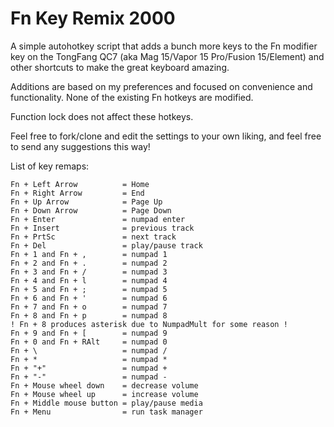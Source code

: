 # Fn Key Remix 2000

A simple autohotkey script that adds a bunch more keys to the Fn modifier key on the TongFang QC7 (aka Mag 15/Vapor 15 Pro/Fusion 15/Element) and other shortcuts to make the great keyboard amazing.

Additions are based on my preferences and focused on convenience and functionality. None of the existing Fn hotkeys are modified.

Function lock does not affect these hotkeys.

Feel free to fork/clone and edit the settings to your own liking, and feel free to send any suggestions this way!

List of key remaps:

```
Fn + Left Arrow          = Home
Fn + Right Arrow         = End
Fn + Up Arrow            = Page Up
Fn + Down Arrow          = Page Down
Fn + Enter               = numpad enter
Fn + Insert              = previous track
Fn + PrtSc               = next track
Fn + Del                 = play/pause track
Fn + 1 and Fn + ,        = numpad 1
Fn + 2 and Fn + .        = numpad 2
Fn + 3 and Fn + /        = numpad 3
Fn + 4 and Fn + l        = numpad 4
Fn + 5 and Fn + ;        = numpad 5
Fn + 6 and Fn + '        = numpad 6
Fn + 7 and Fn + o        = numpad 7
Fn + 8 and Fn + p        = numpad 8
! Fn + 8 produces asterisk due to NumpadMult for some reason !
Fn + 9 and Fn + [        = numpad 9
Fn + 0 and Fn + RAlt     = numpad 0
Fn + \                   = numpad /
Fn + *                   = numpad *
Fn + "+"                 = numpad +
Fn + "-"                 = numpad -
Fn + Mouse wheel down    = decrease volume
Fn + Mouse wheel up      = increase volume
Fn + Middle mouse button = play/pause media
Fn + Menu                = run task manager
```
